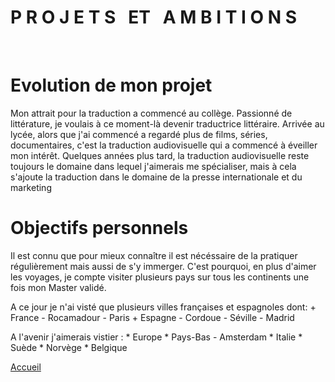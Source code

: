 # **P R O J E T S &nbsp; ET &nbsp; A M B I T I O N S**

&nbsp;
# Evolution de mon projet
Mon attrait pour la traduction a commencé au collège. Passionné de littérature, je voulais à ce moment-là devenir traductrice littéraire. Arrivée au lycée, alors que j'ai commencé a regardé plus de films, séries, documentaires, c'est la traduction audiovisuelle qui a commencé à éveiller mon intérêt. Quelques années plus tard, la traduction audiovisuelle reste toujours le domaine dans lequel j'aimerais me spécialiser, mais à cela s'ajoute la traduction dans le domaine de la presse internationale et du marketing

# Objectifs personnels
Il est connu que pour mieux connaître il est nécéssaire de la pratiquer régulièrement mais aussi de s'y immerger. C'est pourquoi, en plus d'aimer les voyages, je compte visiter plusieurs pays sur tous les continents une fois mon Master validé.

A ce jour je n'ai visté que plusieurs villes françaises et espagnoles dont: 
    +  France 
            -  Rocamadour
            -  Paris
    +  Espagne
            -  Cordoue
            -  Séville
            -  Madrid

A l'avenir j'aimerais vistier :
        *  Europe
            *  Pays-Bas
              -  Amsterdam
            *  Italie
            *  Suède
            *  Norvège
            *  Belgique
 
[Accueil](./index.md)
